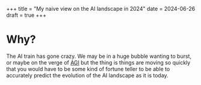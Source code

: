 +++
title = "My naive view on the AI landscape in 2024"
date = 2024-06-26
draft = true
+++

# Why?
The AI train has gone crazy. We may be in a huge bubble wanting to burst, or maybe on the verge of [AGI](https://en.wikipedia.org/wiki/Artificial_general_intelligence) but the thing is things are moving so quickly that you would have to be some kind of fortune teller to be able to accurately predict the evolution of the AI landscape as it is today.

